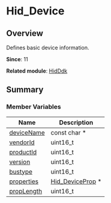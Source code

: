 # Hid_Device


## Overview

Defines basic device information.

**Since**: 11

**Related module**: [HidDdk](_hid_ddk.md)


## Summary


### Member Variables

| Name| Description| 
| -------- | -------- |
| [deviceName](_hid_ddk.md#devicename) | const char \* | 
| [vendorId](_hid_ddk.md#vendorid) | uint16_t | 
| [productId](_hid_ddk.md#productid) | uint16_t | 
| [version](_hid_ddk.md#version) | uint16_t | 
| [bustype](_hid_ddk.md#bustype) | uint16_t | 
| [properties](_hid_ddk.md#properties) | [Hid_DeviceProp](_hid_ddk.md#hid_deviceprop) \* | 
| [propLength](_hid_ddk.md#proplength) | uint16_t | 
